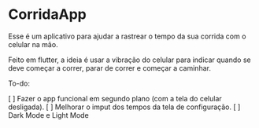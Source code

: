 # CorridaApp

Esse é um aplicativo para ajudar a rastrear o tempo da sua corrida com o celular na mão.

Feito em flutter, a ideia é usar a vibração do celular para indicar 
quando se deve começar a correr, parar de correr e começar a caminhar.

To-do:

[ ] Fazer o app funcional em segundo plano (com a tela do celular desligada).
[ ] Melhorar o imput dos tempos da tela de configuração.
[ ] Dark Mode e Light Mode

